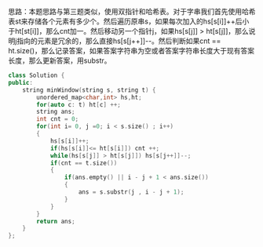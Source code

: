 思路：本题思路与第三题类似，使用双指针和哈希表。对于字串我们首先使用哈希表st来存储各个元素有多少个。然后遍历原串s，如果每次加入的hs[s[i]]++后小于ht[st[i]]，那么cnt加一。然后移动另一个指针j，如果hs[s[j]] > ht[s[j]]，那么说明j指向的元素是冗余的，那么直接hs[s[j++]]--。然后判断如果cnt  == ht.size()，那么记录答案，如果答案字符串为空或者答案字符串长度大于现有答案长度，那么更新答案，用substr。

```c++
class Solution {
public:
    string minWindow(string s, string t) {
        unordered_map<char,int> hs,ht;
        for(auto c: t) ht[c] ++;
        string ans;
        int cnt = 0;
        for(int i= 0, j =0; i < s.size() ; i++)
        {
            hs[s[i]]++;
            if(hs[s[i]]<= ht[s[i]]) cnt ++;
            while(hs[s[j]] > ht[s[j]]) hs[s[j++]]--;
            if(cnt == t.size())
            {
                if(ans.empty() || i - j + 1 < ans.size())
                {
                    ans = s.substr(j , i - j + 1);
                }
            }
        }
        return ans;
    }
};
```

